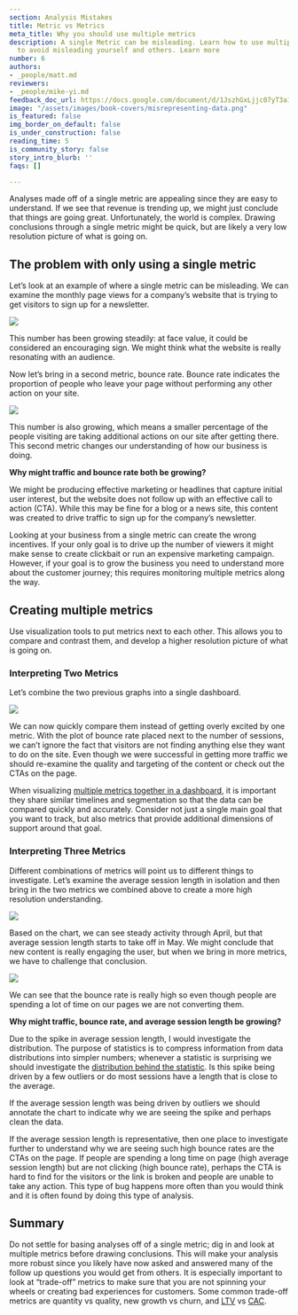 ```yaml
---
section: Analysis Mistakes
title: Metric vs Metrics
meta_title: Why you should use multiple metrics
description: A single Metric can be misleading. Learn how to use multiple Metrics
  to avoid misleading yourself and others. Learn more
number: 6
authors:
- _people/matt.md
reviewers:
- _people/mike-yi.md
feedback_doc_url: https://docs.google.com/document/d/1JszhGxLjjc07yT3a1bCA8ci1fp8xScC-2BF1kvoFHLM/edit?usp=sharing
image: "/assets/images/book-covers/misrepresenting-data.png"
is_featured: false
img_border_on_default: false
is_under_construction: false
reading_time: 5
is_community_story: false
story_intro_blurb: ''
faqs: []

---
```

Analyses made off of a single metric are appealing since they are easy to understand. If we see that revenue is trending up, we might just conclude that things are going great. Unfortunately, the world is complex. Drawing conclusions through a single metric might be quick, but are likely a very low resolution picture of what is going on.

## The problem with only using a single metric

Let’s look at an example of where a single metric can be misleading. We can examine the monthly page views for a company’s website that is trying to get visitors to sign up for a newsletter.

![](https://lh5.googleusercontent.com/jJeT5d-P34c4Te_842o6uG7QppW2mhJ7X6fm_U4g5Zukg374tUiS2eM2THFoLE5Zv67YwqZfdkTSyLiwy80XPeUYC33zDYhtRexhpOPjT63mzM1RWU6y3qOXYZNot9_28zKBHVHa)

This number has been growing steadily: at face value, it could be considered an encouraging sign. We might think what the website is really resonating with an audience.

Now let’s bring in a second metric, bounce rate. Bounce rate indicates the proportion of people who leave your page without performing any other action on your site.

![](https://lh4.googleusercontent.com/DmIdamPmU112geofTwljhFBr-Zko4zkniM0FldlPK2-NLXTLl9cm8y6HZseBbcjnM02bV0eM0zTm1yBkBQCA3uzfrHiYLbgOBf0tPmjRPEK0dQJr23iGAGZuJ5eQH_8BKbTBnFqe)

This number is also growing, which means a smaller percentage of the people visiting are taking additional actions on our site after getting there. This second metric changes our understanding of how our business is doing.

**Why might traffic and bounce rate both be growing?**

We might be producing effective marketing or headlines that capture initial user interest, but the website does not follow up with an effective call to action (CTA). While this may be fine for a blog or a news site, this content was created to drive traffic to sign up for the company’s newsletter.

Looking at your business from a single metric can create the wrong incentives. If your only goal is to drive up the number of viewers it might make sense to create clickbait or run an expensive marketing campaign. However, if your goal is to grow the business you need to understand more about the customer journey; this requires monitoring multiple metrics along the way.

## Creating multiple metrics

Use visualization tools to put metrics next to each other. This allows you to compare and contrast them, and develop a higher resolution picture of what is going on.

### Interpreting Two Metrics

Let’s combine the two previous graphs into a single dashboard.

![](https://lh3.googleusercontent.com/VJaFOQ93IaTkJsWqd0JNPXoy255bVo5ld29YkIOmDu0J6hSdnhZa-fqGhsqN1zkpTMOlu8sLwcn8qU3kRij5puo71QTQ7qc1ZXgoqyk05uoYLHu-Zm-Wa_-d_j2hhhdnV-7toLgc)

We can now quickly compare them instead of getting overly excited by one metric. With the plot of bounce rate placed next to the number of sessions, we can’t ignore the fact that visitors are not finding anything else they want to do on the site. Even though we were successful in getting more traffic we should re-examine the quality and targeting of the content or check out the CTAs on the page.

When visualizing [multiple metrics together in a dashboard](https://chartio.com/learn/dashboards/how-to-build-a-ceo-dashboard/), it is important they share similar timelines and segmentation so that the data can be compared quickly and accurately. Consider not just a single main goal that you want to track, but also metrics that provide additional dimensions of support around that goal.

### Interpreting Three Metrics

Different combinations of metrics will point us to different things to investigate. Let’s examine the average session length in isolation and then bring in the two metrics we combined above to create a more high resolution understanding.

![](https://lh3.googleusercontent.com/3oWPIXy7wAI9cAGOY50hXxI8IPrKzmQL5reSwR7qSugo85b3_fCFxaVok_xbXkS2Om-6CYcqbnJG4oB1UuiaXVjbWcOs1wJGUhW2DsY_0Y98zdc0dZ8OvLs2RI_zoAs68CAzbyBB)

Based on the chart, we can see steady activity through April, but that average session length starts to take off in May. We might conclude that new content is really engaging the user, but when we bring in more metrics, we have to challenge that conclusion.

![](https://lh5.googleusercontent.com/taoJRfAXoeqIJS4n64CBlgRmTy5bLwK-BExdOJI2J7jML-a8WZBR5HGm4gbXUH8ZM9YrYPHWxZeJtyAZy0IJq6WLhC3hOMaw9FyT3_xvnfMdE6oM8XAxv5HGs8T2xQI-l5faH_37)

We can see that the bounce rate is really high so even though people are spending a lot of time on our pages we are not converting them.

**Why might traffic, bounce rate, and average session length be growing?**

Due to the spike in average session length, I would investigate the distribution. The purpose of statistics is to compress information from data distributions into simpler numbers; whenever a statistic is surprising we should investigate the [distribution behind the statistic](https://dataschool.com/misrepresenting-data/statistic-vs-distribution/). Is this spike being driven by a few outliers or do most sessions have a length that is close to the average.

If the average session length was being driven by outliers we should annotate the chart to indicate why we are seeing the spike and perhaps clean the data.

If the average session length is representative, then one place to investigate further to understand why we are seeing such high bounce rates are the CTAs on the page. If people are spending a long time on page (high average session length) but are not clicking (high bounce rate), perhaps the CTA is hard to find for the visitors or the link is broken and people are unable to take any action. This type of bug happens more often than you would think and it is often found by doing this type of analysis.

## Summary

Do not settle for basing analyses off of a single metric; dig in and look at multiple metrics before drawing conclusions. This will make your analysis more robust since you likely have now asked and answered many of the follow up questions you would get from others. It is especially important to look at “trade-off” metrics to make sure that you are not spinning your wheels or creating bad experiences for customers. Some common trade-off metrics are quantity vs quality, new growth vs churn, and [LTV](https://chartio.com/learn/product-analytics/what-is-customer-lifetime-value-ltv/) vs [CAC](https://chartio.com/learn/product-analytics/what-is-customer-acquisition-cost-cac/).
